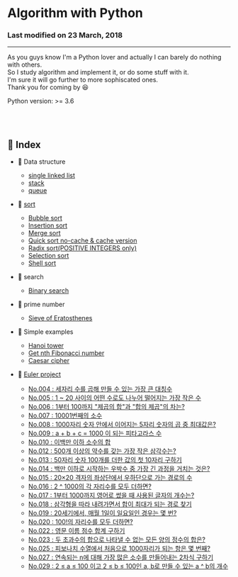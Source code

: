 # Algorithm with Python

### Last modified on 23 March, 2018
---
As you guys know I'm a Python lover and actually I can barely do nothing with others.  
So I study algorithm and implement it, or do some stuff with it.  
I'm sure it will go further to more sophiscated ones.  
Thank you for coming by :satisfied:

Python version: >= 3.6

<br>
<br>

## :notebook_with_decorative_cover: Index
* :ledger: Data structure
  * [single linked list](https://github.com/shoark7/algorithm-with-python/blob/master/simple_data_structure/linked_list.py)
  * [stack](https://github.com/shoark7/algorithm-with-python/blob/master/simple_data_structure/stack.py)
  * [queue](https://github.com/shoark7/algorithm-with-python/blob/master/simple_data_structure/queue.py)

* :ledger: [sort](https://github.com/shoark7/algorithm-with-python/blob/master/sorting/sort_functions.py)
  * [Bubble sort](https://github.com/shoark7/algorithm-with-python/blob/master/sorting/bubble_sort.py)
  * [Insertion sort](https://github.com/shoark7/algorithm-with-python/blob/master/sorting/insertion_sort.py)
  * [Merge sort](https://github.com/shoark7/algorithm-with-python/blob/master/sorting/merge_sort.py)
  * [Quick sort no-cache & cache version](https://github.com/shoark7/algorithm-with-python/blob/master/sorting/quick_sort.py)
  * [Radix sort(POSITIVE INTEGERS only)](https://github.com/shoark7/algorithm-with-python/blob/master/sorting/radix_sort.py)
  * [Selection sort](https://github.com/shoark7/algorithm-with-python/blob/master/sorting/selection_sort.py)
  * [Shell sort](https://github.com/shoark7/algorithm-with-python/blob/master/sorting/shell_sort.py)
* :ledger: search
  * [Binary search](https://github.com/shoark7/algorithm-with-python/blob/master/search-algorithm/binary_search.py)
* :ledger: prime number
  * [Sieve of Eratosthenes](https://github.com/shoark7/algorithm-with-python/blob/master/prime-number/sieve_of_eratosthenes.py)
* :ledger: Simple examples
  * [Hanoi tower](https://github.com/shoark7/algorithm-with-python/blob/master/etc_examples/caesar_cipher.py)
  * [Get nth Fibonacci number](https://github.com/shoark7/algorithm-with-python/blob/master/etc_examples/fibonacci.py)
  * [Caesar cipher](https://github.com/shoark7/algorithm-with-python/blob/master/etc_examples/caesar_cipher.py)
* :ledger: [Euler project](http://euler.synap.co.kr/)
  * [No.004 : 세자리 수를 곱해 만들 수 있는 가장 큰 대칭수](https://github.com/shoark7/algorithm-with-python/blob/master/etc_examples/project-euler/pro004_largest_palindrome.py)
  * [No.005 : 1 ~ 20 사이의 어떤 수로도 나누어 떨어지는 가장 작은 수](https://github.com/shoark7/algorithm-with-python/blob/master/etc_examples/project-euler/pro005_lcm.py)
  * [No.006 : 1부터 100까지 "제곱의 합"과 "합의 제곱"의 차는?](https://github.com/shoark7/algorithm-with-python/blob/master/etc_examples/project-euler/pro006_square_sum.py)
  * [No.007 : 10001번째의 소수](https://github.com/shoark7/algorithm-with-python/blob/master/etc_examples/project-euler/pro007_nth_prime.py)
  * [No.008 : 1000자리 숫자 안에서 이어지는 5자리 숫자의 곱 중 최대값은?](https://github.com/shoark7/algorithm-with-python/blob/master/etc_examples/project-euler/pro008_largest_substring.py)
  * [No.009 : a + b + c = 1000 이 되는 피타고라스 수](https://github.com/shoark7/algorithm-with-python/blob/master/etc_examples/project-euler/pro009_pythagoras.py)
  * [No.010 : 이백만 이하 소수의 합](https://github.com/shoark7/algorithm-with-python/blob/master/etc_examples/project-euler/pro010_prime_sum.py)
  * [No.012 :	500개 이상의 약수를 갖는 가장 작은 삼각수는?](https://github.com/shoark7/algorithm-with-python/blob/master/etc_examples/project-euler/pro012_triangle_number.py)
  * [No.013 : 50자리 숫자 100개를 더한 값의 첫 10자리 구하기](https://github.com/shoark7/algorithm-with-python/blob/master/etc_examples/project-euler/pro013_first10.py)
  * [No.014 : 백만 이하로 시작하는 우박수 중 가장 긴 과정을 거치는 것은?](https://github.com/shoark7/algorithm-with-python/blob/master/etc_examples/project-euler/pro014_max_collaz.py)
  * [No.015 : 20×20 격자의 좌상단에서 우하단으로 가는 경로의 수](https://github.com/shoark7/algorithm-with-python/blob/master/etc_examples/project-euler/pro015_path_to_lattice.py)
  * [No.016 : 2 ^ 1000의 각 자리수를 모두 더하면?](https://github.com/shoark7/algorithm-with-python/blob/master/etc_examples/project-euler/pro016_sum_digit.py)
  * [No.017 : 1부터 1000까지 영어로 썼을 때 사용된 글자의 개수는?](https://github.com/shoark7/algorithm-with-python/blob/master/etc_examples/project-euler/pro017_length_of_digit.py)
  * [No.018 : 삼각형을 따라 내려가면서 합이 최대가 되는 경로 찾기](https://github.com/shoark7/algorithm-with-python/blob/master/etc_examples/project-euler/pro018_max_line_sum.py)
  * [No.019 : 20세기에서, 매월 1일이 일요일인 경우는 몇 번?](https://github.com/shoark7/algorithm-with-python/blob/master/etc_examples/project-euler/pro019_monday.py)
  * [No.020 : 100!의 자리수를 모두 더하면?](https://github.com/shoark7/algorithm-with-python/blob/master/etc_examples/project-euler/pro020_sum_digit2.py)
  * [No.022 : 영문 이름 점수 합계 구하기](https://github.com/shoark7/algorithm-with-python/blob/master/etc_examples/project-euler/pro022_name_value.py)
  * [No.023 : 두 초과수의 합으로 나타낼 수 없는 모든 양의 정수의 합은?](https://github.com/shoark7/algorithm-with-python/blob/master/etc_examples/project-euler/pro023_abun_n_sum.py)
  * [No.025 : 피보나치 수열에서 처음으로 1000자리가 되는 항은 몇 번째?](https://github.com/shoark7/algorithm-with-python/blob/master/etc_examples/project-euler/pro025_fibo_d.py)
  * [No.027 : 연속되는 n에 대해 가장 많은 소수를 만들어내는 2차식 구하기](https://github.com/shoark7/algorithm-with-python/blob/master/etc_examples/project-euler/pro027_euler_equation.py)
  * [No.029 : 	2 ≤ a ≤ 100 이고 2 ≤ b ≤ 100인 a, b로 만들 수 있는 a ^ b의 개수](https://github.com/shoark7/algorithm-with-python/blob/master/etc_examples/project-euler/pro029_all_squares.py)

